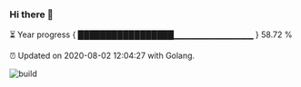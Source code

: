 ### Hi there 👋 

⏳ Year progress { █████████████████▁▁▁▁▁▁▁▁▁▁▁▁▁ } 58.72 %

⏰ Updated on 2020-08-02 12:04:27 with Golang.

![build](https://github.com/shenxianpeng/shenxianpeng/workflows/build/badge.svg)